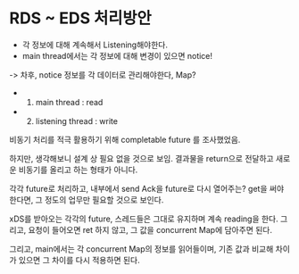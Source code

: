 # RDS ~ EDS 처리방안
- 각 정보에 대해 계속해서 Listening해야한다.
- main thread에서는 각 정보에 대해 변경이 있으면 notice!

-> 차후, notice 정보를 각 데이터로 관리해야한다, Map?
- 1. main thread : read
- 2. listening thread : write

비동기 처리를 적극 활용하기 위해
completable future 를 조사했었음.

하지만, 생각해보니 설계 상 필요 없을 것으로 보임.
결과물을 return으로 전달하고 새로운 비동기를 올리고 하는 형태가 아니다.

각각 future로 처리하고, 내부에서 send Ack을 future로 다시 열어주는?
    get을 써야한다면, 그 정도의 업무만 필요할 것으로 보인다.

xDS를 받아오는 각각의 future, 스레드들은 그대로 유지하며 계속 reading을 한다.
그리고, 요청이 들어오면 ret 하지 않고, 그 값을 concurrent Map에 담아주면 된다.

그리고, main에서는 각 concurrent Map의 정보를 읽어들이며, 기존 값과 비교해 차이가 있으면 
그 차이를 다시 적용하면 된다.

